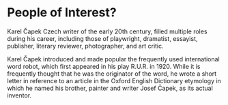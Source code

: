 # People of Interest?
Karel Čapek Czech writer of the early 20th century, filled multiple roles during
his career, including those of playwright, dramatist, essayist, publisher, literary reviewer, photographer, and art critic.

Karel Čapek introduced and made popular the frequently used international word robot, which first appeared in his play R.U.R.
in 1920. While it is frequently thought that he was the originator of the word, he wrote a short letter in reference to an
article in the Oxford English Dictionary etymology in which he named his brother, painter and writer Josef Čapek, as its
actual inventor.
